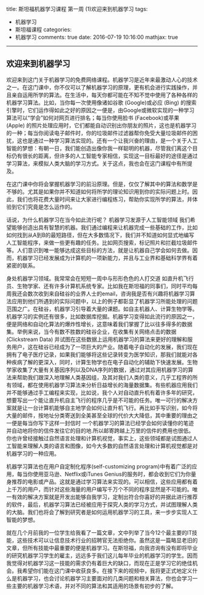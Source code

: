 title: 斯坦福机器学习课程 第一周 (1)欢迎来到机器学习
tags:
  - 机器学习
  - 斯坦福课程
categories:
  - 机器学习
comments: true
date: 2016-07-19 10:16:00
mathjax: true
---

## 欢迎来到机器学习

欢迎来到这门关于机器学习的免费网络课程。机器学习是近年来最激动人心的技术之一。在这门课中，你不仅可以了解机器学习的原理，更有机会进行实践操作，并且亲自运用所学的算法。在生活中，每天你都可能在不知不觉中使用了各种各样的机器学习算法。比如，当你每一次使用像诸如谷歌 (Google)或必应 (Bing) 的搜索引擎时，它们运作得如此之好的原因之一便是，由Google或微软实现的一种学习算法可以“学会”如何对网页进行排名；每当你使用脸书 (Facebook)或苹果 (Apple) 的照片处理应用时，它们都能自动识别出你朋友的照片，这也是机器学习的一种；每当你阅读电子邮件时，你的垃圾邮件过滤器帮你免受大量垃圾邮件的困扰，这也是通过一种学习算法实现的。还有一个让我兴奋的理由，是一个关于人工智能的梦想：有朝一日，我们能创造出像你我一样聪明的机器，尽管我们离这个目标仍有很长的距离，但许多的人工智能专家相信，实现这一目标最好的途径是通过学习算法，来模拟人类大脑的学习方式。关于这点，我也会在这门课程中有所提及。

在这门课中你将会掌握机器学习的前沿原理。但是，仅仅了解其中的算法和数学是不够的。尤其是如果你并不知道如何将所学的理论知识用到你的实际问题上时。因此，我们也将花费大量时间来让大家进行编程练习，帮助你实现所学的算法，并体验到它们究竟是怎么运作的。

话说，为什么机器学习在当今如此流行呢？ 机器学习发源于人工智能领域 我们希望能够创造出具有智慧的机器。我们通过编程来让机器完成一些基础的工作，比如如何找到从A到B的最短路径，但在大多数情况下，我们并不知道如何显式地编写人工智能程序，来做一些更有趣的任务。比如网页搜索，标记照片和拦截垃圾邮件等。人们意识到唯一能够达成这些目标的方法，就是让机器自己学会如何去做。因而，机器学习已经发展成为计算机的一项新能力，并且与工业界和基础科学界有着紧密的联系。

身处机器学习领域。我常常会在短短一周中与形形色色的人打交道 如直升机飞行员、生物学家、还有许多计算机系统专家。比如我在斯坦福的同事们，同时平均每周我还会数次收到来自硅谷的业界人士的email，咨询我是否有兴趣将机器学习算法应用到他们所遇到的实际问题中，以上的例子都彰显了机器学习所能处理的问题范围之广。在硅谷，机器学习引导着大量的课题。如自主机器人、计算生物学等。机器学习的实例还有很多，比如数据库挖掘。机器学习变得如此流行的原因之一，便是网络和自动化算法的爆炸性增长，这意味着我们掌握了比以往多得多的数据集。举例来说，当今有数不胜数的硅谷企业，在收集有关网络点击的数据 (Clickstream Data) 并试图在这些数据上运用机器学习的算法来更好的理解和服务用户，这在硅谷已经成为了一项巨大的产业。随着电子自动化的发展，我们现在拥有了电子医疗记录，如果我们能够将这些记录转变为医学知识，那我们就能对各种疾病了解的更深入，同时，计算生物学也在电子自动化的辅助下快速发展。生物学家收集了大量有关基因序列以及DNA序列的数据，通过对其应用机器学习的算法来帮助我们跟深入地理解人类基因组，及其对我们人类的意义，几乎工程界的所有领域，都在使用机器学习算法来分析日益增长的海量数据集。有些机器应用我们并不能够通过手工编程来实现，比如说，我个人对自动直升机有着许多年的研究，想要写出一个能让直升机自主飞行的程序几乎是不可能的任务。唯一可行的解决方案就是让一台计算机能够自主地学会如何让直升机飞行。再比如手写识别，如今将大量的邮件，按地址分类寄送到全美甚至全球的代价大大降低，其中重要的理由之一便是每当你写下这样一封信时 一个机器学习的算法已经学会如何读懂你的笔迹并自动地将你的信件发往它的目的地.所以邮寄跨越上万里的信件的费用也很低。你也许曾经接触过自然语言处理和计算机视觉，事实上，这些领域都是试图通过人工智能来理解人类的语言和图像，如今大多数的自然语言处理和计算机视觉都是对机器学习的一种应用。

机器学习算法也在用户自定制化程序(self-customizing program)中有着广泛的应用，每当你使用亚马逊、Netflix或iTunes Genius的服务时，都会收到它们为你量身推荐的电影或产品。这就是通过学习算法来实现的。可以相信，这些应用都有着上千万的用户，而针对这些海量的用户编写千万个不同的程序显然是不可能的。唯一有效的解决方案就是开发出能够自我学习，定制出符合你喜好的并据此进行推荐的软件，最后，机器学习算法已经被应用于探究人类的学习方式，并试图理解人类的大脑。我们也将会了解到研究者是如何运用机器学习的工具，来一步步实现人工智能的梦想。

就在几个月前我的一位学生给我看了一篇文章，文中列举了当今12个最主要的IT技能，这些技术可以让信息技术行业的招聘官无法拒绝你。虽然这是一篇略显老旧的文章，但所有技能中最重要的便是机器学习。在斯坦福，向我咨询有没有即将毕业的研究机器学习学生的雇主，远远多于我们这儿每年毕业的机器学习的学生。因而我觉得对机器学习这一技能的需求仍有着巨大的缺口，而现在正是学习它的绝佳机会。我希望你们能在这门课中收获良多。在接下来的视频中，我将更正式地定义什么是机器学习，也会讨论机器学习主要面对的几类问题和相关算法，你也会学习一些主要的机器学习术语，并对不同的算法和其适用的场景有初步的了解。